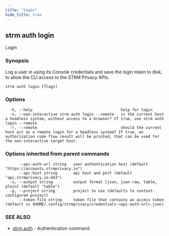 ```yaml
---
title: "login"
hide_title: true
---
```

## strm auth login

Login

### Synopsis

Log a user in using its Console credentials and save the login token to disk,
to allow the CLI access to the STRM Privacy APIs.

```
strm auth login [flags]
```

### Options

```
  -h, --help                                       help for login
  -n, --non-interactive strm auth login --remote   is the current host a headless system, without access to a browser? If true, use strm auth login --remote
  -r, --remote                                     should the current host act as a remote login for a headless system? If true, an authorization code flow result will be printed, that can be used for the non-interactive target host.
```

### Options inherited from parent commands

```
      --api-auth-url string   user authentication host (default "https://accounts.strmprivacy.io")
      --api-host string       api host and port (default "api.strmprivacy.io:443")
  -o, --output string         output format [json, json-raw, table, plain] (default "table")
  -p, --project string        project to use (defaults to context-configured project)
      --token-file string     token file that contains an access token (default is $HOME/.config/strmprivacy/credentials-<api-auth-url>.json)
```

### SEE ALSO

* [strm auth](docs/04-reference/01-cli-reference/strm/auth/index.md)	 - Authentication command

